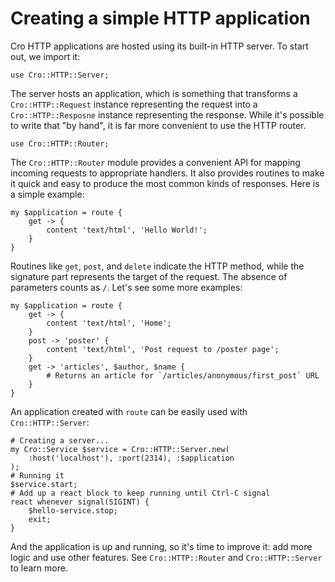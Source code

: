 # Creating a simple HTTP application

Cro HTTP applications are hosted using its built-in HTTP server. To start
out, we import it:

```
use Cro::HTTP::Server;
```

The server hosts an application, which is something that transforms a
`Cro::HTTP::Request` instance representing the request into a
`Cro::HTTP::Resposne` instance representing the response. While it's possible
to write that "by hand", it is far more convenient to use the HTTP router.

```
use Cro::HTTP::Router;
```

The `Cro::HTTP::Router` module provides a convenient API for mapping incoming
requests to appropriate handlers. It also provides routines to make it quick
and easy to produce the most common kinds of responses. Here is a simple
example:

```
my $application = route {
    get -> {
        content 'text/html', 'Hello World!';
    }
}
```

Routines like `get`, `post`, and `delete` indicate the HTTP method,
while the signature part represents the target of the request. The
absence of parameters counts as `/`. Let's see some more examples:

```
my $application = route {
    get -> {
        content 'text/html', 'Home';
    }
    post -> 'poster' {
        content 'text/html', 'Post request to /poster page';
    }
    get -> 'articles', $author, $name {
        # Returns an article for `/articles/anonymous/first_post` URL
    }
}
```

An application created with `route` can be easily used with
`Cro::HTTP::Server`:

```
# Creating a server...
my Cro::Service $service = Cro::HTTP::Server.new(
    :host('localhost'), :port(2314), :$application
);
# Running it
$service.start;
# Add up a react block to keep running until Ctrl-C signal
react whenever signal(SIGINT) {
    $hello-service.stop;
    exit;
}

```

And the application is up and running, so it's time to improve it: add
more logic and use other features. See `Cro::HTTP::Router` and
`Cro::HTTP::Server` to learn more.
